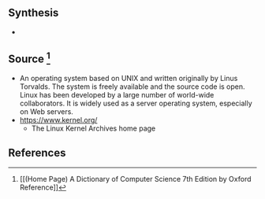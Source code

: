## Synthesis
- 
## Source [^1]
- An operating system based on UNIX and written originally by Linus Torvalds. The system is freely available and the source code is open. Linux has been developed by a large number of world-wide collaborators. It is widely used as a server operating system, especially on Web servers.
- https://www.kernel.org/
	- The Linux Kernel Archives home page
## References

[^1]: [[(Home Page) A Dictionary of Computer Science 7th Edition by Oxford Reference]]